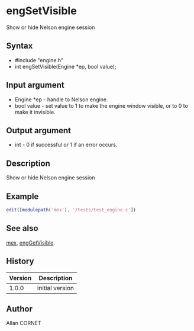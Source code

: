 # engSetVisible

Show or hide Nelson engine session

## Syntax

- #include "engine.h"
- int engSetVisible(Engine \*ep, bool value);

## Input argument

- Engine \*ep - handle to Nelson engine.
- bool value - set value to 1 to make the engine window visible, or to 0 to make it invisible.

## Output argument

- int - 0 if successful or 1 if an error occurs.

## Description

  <p>Show or hide Nelson engine session</p>

## Example

```matlab
edit([modulepath('mex'), '/tests/test_engine.c'])
```

## See also

[mex](mex.md), [engGetVisible](engGetVisible.md).

## History

| Version | Description     |
| ------- | --------------- |
| 1.0.0   | initial version |

## Author

Allan CORNET
